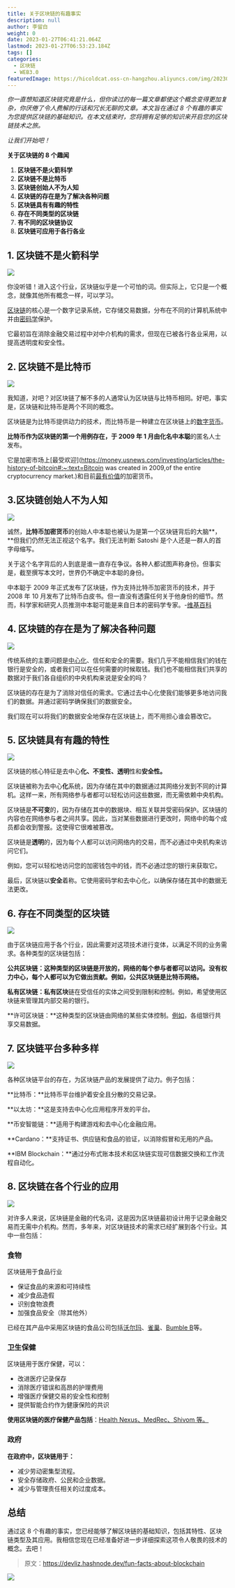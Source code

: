 ```yaml
---
title: 关于区块链的有趣事实
description: null
author: 李留白
weight: 0
date: 2023-01-27T06:41:21.064Z
lastmod: 2023-01-27T06:53:23.184Z
tags: []
categories:
  - 区块链
  - WEB3.0
featuredImage: https://hicoldcat.oss-cn-hangzhou.aliyuncs.com/img/202301271442881.png
---
```


*你一直想知道区块链究竟是什么，但你读过的每一篇文章都使这个概念变得更加复杂，你厌倦了令人费解的行话和冗长无聊的文章。本文旨在通过 8 个有趣的事实为您提供区块链的基础知识。在本文结束时，您将拥有足够的知识来开启您的区块链技术之旅。*

*让我们开始吧！*

**关于区块链的 8 个趣闻**

1. **区块链不是火箭科学**
2. **区块链不是比特币**
3. **区块链创始人不为人知**
4. **区块链的存在是为了解决各种问题**
5. **区块链具有有趣的特性**
6. **存在不同类型的区块链**
7. **有不同的区块链协议**
8. **区块链可应用于各行各业**

## 1. 区块链不是火箭科学

![](https://hicoldcat.oss-cn-hangzhou.aliyuncs.com/img/202301271444917.gif)

你没听错！进入这个行业，区块链似乎是一个可怕的词。但实际上，它只是一个概念，就像其他所有概念一样，可以学习。

[区块链](https://devliz.hashnode.dev/blockchain-technology-and-its-role-in-web30)的核心是一个数字记录系统，它存储交易数据，分布在不同的计算机系统中并由[密码学](https://www.kaspersky.com/resource-center/definitions/what-is-cryptography)保护。

它最初旨在消除金融交易过程中对中介机构的需求，但现在已被各行各业采用，以提高透明度和安全性。

## 2. 区块链不是比特币

![](https://hicoldcat.oss-cn-hangzhou.aliyuncs.com/img/202301271445525.png)

我知道，对吧？对区块链了解不多的人通常认为区块链与比特币相同。好吧，事实是，区块链和比特币是两个不同的概念。

区块链是为比特币提供动力的技术，而比特币是一种建立在区块链上的[数字货币](https://www.investopedia.com/terms/c/cryptocurrency.asp)。

**比特币作为区块链的第一个用例存在，于 2009 年 1 月由化名中本聪**的匿名人士发布。

它是加密市场上[最受欢迎](https://money.usnews.com/investing/articles/the-history-of-bitcoin#:~:text=Bitcoin was created in 2009,of the entire cryptocurrency market.)和目前[最有价值](https://coinmarketcap.com/currencies/bitcoin/)的加密货币。

## 3.区块链创始人不为人知

![](https://hicoldcat.oss-cn-hangzhou.aliyuncs.com/img/202301271446313.png)

诚然，**比特币加密货币**的创始人中本聪也被认为是第一个区块链背后的大脑**，**但我们仍然无法正视这个名字。我们无法判断 Satoshi 是个人还是一群人的首字母缩写。

关于这个名字背后的人到底是谁一直存在争议。各种人都试图声称身份。但事实是，截至撰写本文时，世界仍不确定中本聪的身份。

中本聪于 2009 年正式发布了区块链，作为支持比特币加密货币的技术，并于 2008 年 10 月发布了比特币白皮书。但一直没有透露任何关于他身份的细节。然而，科学家和研究人员推测中本聪可能是来自日本的密码学专家。-[维基百科](https://en.wikipedia.org/wiki/Satoshi_Nakamoto)

## 4. 区块链的存在是为了解决各种问题

![](https://hicoldcat.oss-cn-hangzhou.aliyuncs.com/img/202301271447717.png)

传统系统的主要问题是[中心化](https://en.wikipedia.org/wiki/Centralisation)、信任和安全的需要。我们几乎不能相信我们的钱在银行是安全的，或者我们可以在任何需要的时候取钱。我们也不能相信我们共享的数据对于我们各自组织的中央机构来说是安全的吗？

区块链的存在是为了消除对信任的需求。它通过去中心化使我们能够更多地访问我们的数据。并通过密码学确保我们的数据安全。

我们现在可以将我们的数据安全地保存在区块链上，而不用担心谁会篡改它。

## 5. 区块链具有有趣的特性

![](https://hicoldcat.oss-cn-hangzhou.aliyuncs.com/img/202301271447131.png)

区块链的核心特征是去中心**化、不变性、透明**性和**安全性。**

区块链被称为去中心**化**系统，因为存储在其中的数据通过其网络分发到不同的计算机。这样一来，所有网络参与者都可以轻松访问这些数据，而无需依赖中央机构。

区块链是**不可变**的，因为存储在其中的数据块、相互关联并受密码保护。区块链的内容也在网络参与者之间共享。因此，当对某些数据进行更改时，网络中的每个成员都会收到警报。这使得它很难被篡改。

区块链是**透明**的，因为每个人都可以访问网络内的交易，而不必通过中央机构来访问它们。

例如，您可以轻松地访问您的加密钱包中的钱，而不必通过您的银行来获取它。

最后，区块链以**安全**着称。它使用密码学和去中心化，以确保存储在其中的数据无法更改。

## 6. 存在不同类型的区块链

![](https://hicoldcat.oss-cn-hangzhou.aliyuncs.com/img/202301271448459.png)

由于区块链应用于各个行业，因此需要对这项技术进行变体，以满足不同的业务需求。各种类型的区块链包括：

**公共区块链：**这种类型的区块链是开放的，网络的每个参与者都可以访问。没有权力中心，每个人都可以为它做出贡献。例如，公共区块链是**比特币网络。**

**私有区块链：私有区块**链在受信任的实体之间受到限制和控制。例如，希望使用区块链来管理其内部交易的银行。

**许可区块链：**这种类型的区块链由网络的某些实体控制。[例如](http://e.gs/)，各组银行共享交易数据。

## **7. 区块链平台多种多样**

![](https://hicoldcat.oss-cn-hangzhou.aliyuncs.com/img/202301271449615.png)

各种区块链平台的存在，为区块链产品的发展提供了动力。例子包括：

**比特币：**比特币平台维护着安全且分散的交易记录。

**以太坊：**这是支持去中心化应用程序开发的平台。

**币安智能链：**适用于构建游戏和去中心化金融应用。

**Cardano：**支持证书、供应链和食品的验证，以消除假冒和无用的产品。

**IBM Blockchain：**通过分布式账本技术和区块链实现可信数据交换和工作流程自动化。

## 8. 区块链在各个行业的应用

![](https://hicoldcat.oss-cn-hangzhou.aliyuncs.com/img/202301271450305.png)

对许多人来说，区块链是金融的代名词，这是因为区块链最初设计用于记录金融交易而无需中介机构。然而，多年来，对区块链技术的需求已经扩展到各个行业。其中一些包括：

### 食物

区块链用于食品行业

- 保证食品的来源和可持续性
- 减少食品造假
- 识别食物浪费
- 加强食品安全（除其他外）

已经在其产品中采用区块链的食品公司包括[沃尔玛](https://one.walmart.com/content/globaltechindia/en_in/Tech-insights/blog/Blockchain-in-the-food-supply-chain.html)、[雀巢](https://techhq.com/2020/07/nestle-why-the-worlds-biggest-food-company-uses-blockchain/)、[Bumble B](https://supplychaindigital.com/technology/bumble-bee-foods-becomes-first-food-company-incorporate-sap-cloud-platform-blockchain)等。

### 卫生保健

区块链用于医疗保健，可以：

- 改进医疗记录保存
- 消除医疗错误和高昂的护理费用
- 增强医疗保健交易的安全性和控制
- 提供智能合约作为健康保险的共识

**使用区块链的医疗保健产品包括**：[Health Nexus、MedRec、Shivom 等。](https://academic.oup.com/jamia/article/26/1/76/5211361)

### 政府

**在政府中，区块链用于：**

- 减少劳动密集型流程。
- 安全存储政府、公民和企业数据。
- 减少与管理责任相关的过度成本。

## 总结

通过这 8 个有趣的事实，您已经能够了解区块链的基础知识，包括其特性、区块链类型及其应用。我相信您现在已经准备好进一步详细探索这项令人敬畏的技术的概念。去吧！

> 原文：https://devliz.hashnode.dev/fun-facts-about-blockchain


![](https://hicoldcat.oss-cn-hangzhou.aliyuncs.com/img/my.png)